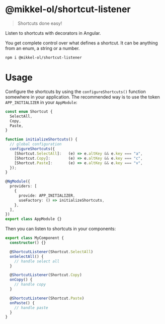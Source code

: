 # @mikkel-ol/shortcut-listener

> Shortcuts done easy!

Listen to shortcuts with decorators in Angular.

You get complete control over what defines a shortcut. It can be anything from an enum, a string or a number.

```
npm i @mikkel-ol/shortcut-listener
```

# Usage

Configure the shortcuts by using the `configureShortcuts()` function somewhere in your application. The recommended way is to use the token `APP_INITIALIZER` in your `AppModule`:

```ts
const enum Shortcut {
  SelectAll,
  Copy,
  Paste,
}

function initializeShortcuts() {
  // global configuration
  configureShortcuts({
    [Shortcut.SelectAll]:   (e) => e.altKey && e.key === "a",
    [Shortcut.Copy]:        (e) => e.altKey && e.key === "c",
    [Shortcut.Paste]:       (e) => e.altKey && e.key === "v",
  });
}

@NgModule({
  providers: [
    {
      provide: APP_INITIALIZER,
      useFactory: () => initializeShortcuts,
    },
  ],
})
export class AppModule {}
```

Then you can listen to shortcuts in your components:

```ts
export class MyComponent {
  constructor() {}

  @ShortcutListener(Shortcut.SelectAll)
  onSelectAll() {
    // handle select all
  }

  @ShortcutListener(Shortcut.Copy)
  onCopy() {
    // handle copy
  }

  @ShortcutListener(Shortcut.Paste)
  onPaste() {
    // handle paste
  }
}
```

